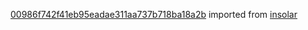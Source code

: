 [00986f742f41eb95eadae311aa737b718ba18a2b](https://github.com/insolar/insolar/commit/00986f742f41eb95eadae311aa737b718ba18a2b) imported from [insolar](https://github.com/insolar/insolar)
